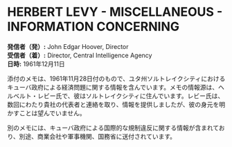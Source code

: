 # HERBERT LEVY - MISCELLANEOUS - INFORMATION CONCERNING

**発信者（発）:** John Edgar Hoover, Director  
**受信者（着）:** Director, Central Intelligence Agency  
**日時:** 1961年12月11日  

添付のメモは、1961年11月28日付のもので、ユタ州ソルトレイクシティにおけるキューバ政府による経済問題に関する情報を含んでいます。メモの情報源は、ヘルベルト・レビー氏で、彼はソルトレイクシティに住んでいます。レビー氏は、数回にわたり貴社の代表者と連絡を取り、情報を提供しましたが、彼の身元を明かすことは望んでいません。  

別のメモには、キューバ政府による国際的な規制違反に関する情報が含まれており、別途、商業会社や軍事機関、国務省に送付されています。